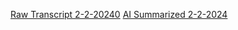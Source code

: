 [Raw Transcript 2-2-20240](https://github.com/MCBasterSheet/MCBasterSheet/blob/main/MCB150/pages/Raw%20Transcript%202-2-2024.md)
[AI Summarized 2-2-2024](https://github.com/MCBasterSheet/MCBasterSheet/blob/main/MCB150/pages/AI%20Summarized%202-2-2024.md)
